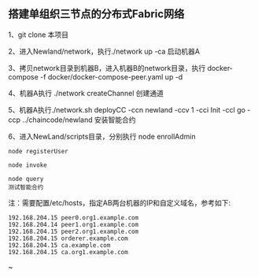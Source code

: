 ## 搭建单组织三节点的分布式Fabric网络
1、git clone 本项目

2、进入Newland/network，执行./network up -ca 启动机器A

3、拷贝network目录到机器B，进入机器B的network目录，执行 docker-compose -f docker/docker-compose-peer.yaml up -d

4、机器A执行 ./network createChannel 创建通道

5、机器A执行./network.sh deployCC -ccn newland -ccv 1 -cci Init -ccl go -ccp ../chaincode/newland  安装智能合约

6、进入NewLand/scripts目录，分别执行
    node enrollAdmin
    
    node registerUser
    
    node invoke
    
    node query
    测试智能合约

注：需要配置/etc/hosts，指定AB两台机器的IP和自定义域名，参考如下:

    192.168.204.15 peer0.org1.example.com
    192.168.204.14 peer1.org1.example.com
    192.168.204.15 peer2.org1.example.com
    192.168.204.15 orderer.example.com
    192.168.204.15 ca.example.com
    192.168.204.15 ca.org1.example.com
~                                       
